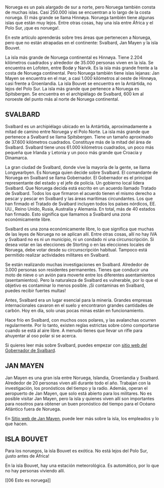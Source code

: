 Noruega es un país alargado de sur a norte, pero Noruega también consta de muchas islas. Casi 250.000 islas se encuentran a lo largo de la costa noruega. El más grande se llama Hinnøya. Noruega también tiene algunas islas que están muy lejos. Entre otras cosas, hay una isla entre África y el Polo Sur, ¡que es noruega!.

En este artículo aprenderás sobre tres áreas que pertenecen a Noruega, pero que no están atrapadas en el continente: Svalbard, Jan Mayen y la isla Bouvet.

La isla más grande de Noruega continental es Hinnøya. Tiene 2.204 kilómetros cuadrados y alrededor de 35.000 personas viven en la isla. Se encuentra en Lofoten, entre Bodø y Narvik. Es la isla más grande frente a la costa de Noruega continental. Pero Noruega también tiene islas lejanas: Jan Mayen se encuentra en el mar, a casi 1.000 kilómetros al oeste de Hinnøya, casi frente a Groenlandia. La isla Bouvet se encuentra en la Antártida, no lejos del Polo Sur. La isla más grande que pertenece a Noruega es Spitsbergen. Se encuentra en el archipiélago de Svalbard, 600 km al noroeste del punto más al norte de Noruega continental.

## SVALBARD

Svalbard es un archipiélago ubicado en la Antártida, aproximadamente a mitad de camino entre Noruega y el Polo Norte. La isla más grande que pertenece a Svalbard se llama Spitsbergen. Tiene un tamaño aproximado de 37.600 kilómetros cuadrados. Constituye más de la mitad del área de Svalbard. Svalbard tiene unos 61.000 kilómetros cuadrados, un poco más pequeña que Irlanda y Letonia y un poco más grande que Croacia y Dinamarca.

La gran ciudad de Svalbard, donde vive la mayoría de la gente, se llama Longyearbyen. Es Noruega quien decide sobre Svalbard. El comandante de Noruega en Svalbard se llama Gobernador. El Gobernador es el principal representante del estado y el jefe de policía. Un gobierno local lidera Svalbard. Que Noruega decida está escrito en un acuerdo llamado Tratado de Svalbard. Todos los que firmaron el acuerdo tienen el mismo derecho a pescar y pescar en Svalbard y las áreas marítimas circundantes. Los que han firmado el Tratado de Svalbard incluyen todos los países nórdicos, EE. UU., Reino Unido, Rusia, Australia y Alemania. En total, más de 40 estados han firmado. Esto significa que llamamos a Svalbard una zona económicamente libre.

Svalbard es una zona económicamente libre, lo que significa que muchas de las leyes de Noruega no se aplican allí. Entre otras cosas, allí no hay IVA y Svalbard no es ni un municipio, ni un condado ni una circunscripción. Si desea votar en las elecciones de Storting o en las elecciones locales de Noruega, debe votar desde su circunscripción habitual. Tampoco está permitido realizar actividades militares en Svalbard.

Se están realizando muchas investigaciones en Svalbard. Alrededor de 3.000 personas son residentes permanentes. Tienes que conducir una moto de nieve o un avión para moverte entre los diferentes asentamientos (asentamientos). Pero la naturaleza de Svalbard es vulnerable, por lo que el objetivo es contaminar lo menos posible. ¡Si contaminas en Svalbard, puedes recibir fuertes multas!

Antes, Svalbard era un lugar esencial para la minería. Grandes empresas internacionales cavaron en el suelo y encontraron grandes cantidades de carbón. Hoy en día, solo unas pocas minas están en funcionamiento.

Hace frío en Svalbard, con muchos osos polares, y las avalanchas ocurren regularmente. Por lo tanto, existen reglas estrictas sobre cómo comportarse cuando se está al aire libre. A menudo tienes que llevar un rifle para ahuyentar al oso polar si se acerca.

Si quieres leer más sobre Svalbard, puedes empezar con [sitio web del Gobernador de Svalbard](https://www.sysselmesteren.no/).

## JAN MAYEN

Jan Mayen es una gran isla entre Noruega, Islandia, Groenlandia y Svalbard. Alrededor de 20 personas viven allí durante todo el año. Trabajan con la investigación, los pronósticos del tiempo y la radio. Además, operan el aeropuerto de Jan Mayen, que solo está abierto para los militares. No es posible visitar Jan Mayen, pero la isla y quienes viven allí son importantes para nosotros para obtener un buen pronóstico del tiempo para el Océano Atlántico fuera de Noruega.

En [Sitio web de Jan Mayen](http://jan.mayen.no/), puede leer más sobre la isla, los empleados y lo que hacen.

## ISLA BOUVET

Para los noruegos, la isla Bouvet es exótica. No está lejos del Polo Sur, ¡justo antes de África!

En la isla Bouvet, hay una estación meteorológica. Es automático, por lo que no hay personas viviendo allí.


[[06 Esto es noruega]]